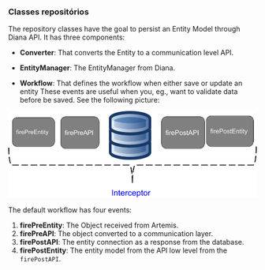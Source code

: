 ### Classes repositórios

The repository classes have the goal to persist an Entity Model through Diana API. It has three components:

* **Converter**: That converts the Entity to a communication level API.

* **EntityManager**: The EntityManager from Diana.

* **Workflow**: That defines the workflow when either save or update an entity  These events are useful when you, eg., want to validate data before be saved. See the following picture:

![](../../images/integration-artemis.png)

The default workflow has four events:

1. **firePreEntity**: The Object received from Artemis.
2. **firePreAPI**: The object converted to a communication layer.
3. **firePostAPI**: The entity connection as a response from the database.
4. **firePostEntity**: The entity model from the API low level from the `firePostAPI`.

